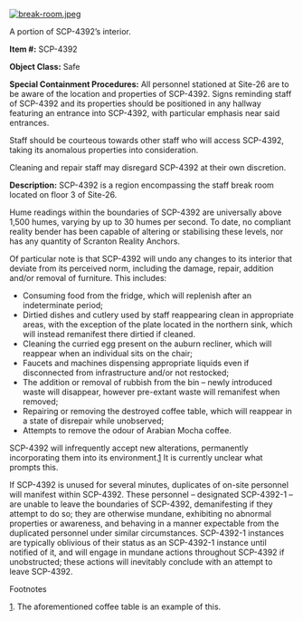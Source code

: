 [![break-room.jpeg](http://scp-wiki.wdfiles.com/local--resized-images/scp-4392/break-room.jpeg/medium.jpg)](http://scp-wiki.wdfiles.com/local--files/scp-4392/break-room.jpeg)

A portion of SCP-4392’s interior.

**Item #:** SCP-4392

**Object Class:** Safe

**Special Containment Procedures:** All personnel stationed at Site-26 are to be aware of the location and properties of SCP-4392. Signs reminding staff of SCP-4392 and its properties should be positioned in any hallway featuring an entrance into SCP-4392, with particular emphasis near said entrances.

Staff should be courteous towards other staff who will access SCP-4392, taking its anomalous properties into consideration.

Cleaning and repair staff may disregard SCP-4392 at their own discretion.

**Description:** SCP-4392 is a region encompassing the staff break room located on floor 3 of Site-26.

Hume readings within the boundaries of SCP-4392 are universally above 1,500 humes, varying by up to 30 humes per second. To date, no compliant reality bender has been capable of altering or stabilising these levels, nor has any quantity of Scranton Reality Anchors.

Of particular note is that SCP-4392 will undo any changes to its interior that deviate from its perceived norm, including the damage, repair, addition and/or removal of furniture. This includes:

*   Consuming food from the fridge, which will replenish after an indeterminate period;
*   Dirtied dishes and cutlery used by staff reappearing clean in appropriate areas, with the exception of the plate located in the northern sink, which will instead remanifest there dirtied if cleaned.
*   Cleaning the curried egg present on the auburn recliner, which will reappear when an individual sits on the chair;
*   Faucets and machines dispensing appropriate liquids even if disconnected from infrastructure and/or not restocked;
*   The addition or removal of rubbish from the bin – newly introduced waste will disappear, however pre-extant waste will remanifest when removed;
*   Repairing or removing the destroyed coffee table, which will reappear in a state of disrepair while unobserved;
*   Attempts to remove the odour of Arabian Mocha coffee.

SCP-4392 will infrequently accept new alterations, permanently incorporating them into its environment.[1](javascript:;) It is currently unclear what prompts this.

If SCP-4392 is unused for several minutes, duplicates of on-site personnel will manifest within SCP-4392. These personnel – designated SCP-4392-1 – are unable to leave the boundaries of SCP-4392, demanifesting if they attempt to do so; they are otherwise mundane, exhibiting no abnormal properties or awareness, and behaving in a manner expectable from the duplicated personnel under similar circumstances. SCP-4392-1 instances are typically oblivious of their status as an SCP-4392-1 instance until notified of it, and will engage in mundane actions throughout SCP-4392 if unobstructed; these actions will inevitably conclude with an attempt to leave SCP-4392.

Footnotes

[1](javascript:;). The aforementioned coffee table is an example of this.